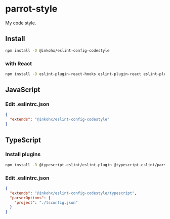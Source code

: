 # parrot-style

My code style.

## Install

```bash
npm install -D @inkohx/eslint-config-codestyle
```

### with React

```bash
npm install -D eslint-plugin-react-hooks eslint-plugin-react eslint-plugin-jsx-a11y
```

## JavaScript

### Edit .eslintrc.json

```json
{
  "extends": "@inkohx/eslint-config-codestyle"
}
```

## TypeScript

### Install plugins

```bash
npm install -D @typescript-eslint/eslint-plugin @typescript-eslint/parser
```

### Edit .eslintrc.json

```json
{
  "extends": "@inkohx/eslint-config-codestyle/typescript",
  "parserOptions": {
    "project": "./tsconfig.json"
  }
}
```

